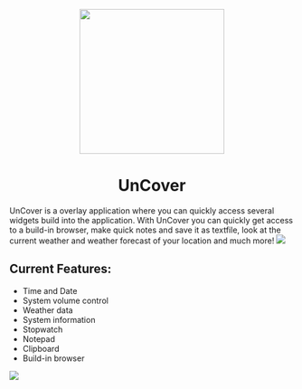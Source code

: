 <p align="center">
  <img src="https://user-images.githubusercontent.com/70901975/163549615-cbbb6d60-90d5-41fb-a32a-50d22635b85c.png" width="256">
</p>
<h1 align="center">UnCover</h1>
UnCover is a overlay application where you can quickly access several widgets 
build into the application. With UnCover you can quickly get access to a build-in browser, 
make quick notes and save it as textfile, look at the current weather and weather forecast of your location and much more!
<img src="https://user-images.githubusercontent.com/70901975/163557943-b113905e-7b53-4658-a47e-34fab6f1769b.png">
<h2>Current Features:</h2>

- Time and Date
- System volume control
- Weather data
- System information
- Stopwatch
- Notepad
- Clipboard
- Build-in browser
<img src="https://user-images.githubusercontent.com/70901975/163561636-16ae6047-8144-46b4-bac1-ad17fe47a664.png">
